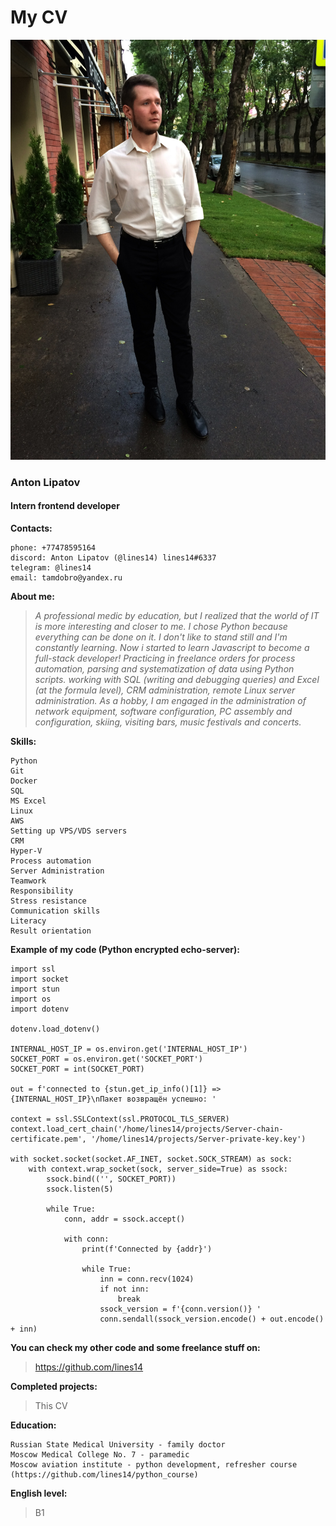 # My CV

![My CV photo](assets/img/2faHQKPaPRE.jpg)

### Anton Lipatov

#### Intern frontend developer

**Contacts:**
```
phone: +77478595164
discord: Anton Lipatov (@lines14) lines14#6337
telegram: @lines14
email: tamdobro@yandex.ru
```
**About me:**
> *A professional medic by education, but I realized that the world of IT is more interesting and closer to me. I chose Python because everything can be done on it. I don't like to stand still and I'm constantly learning. Now i started to learn Javascript to become a full-stack developer! Practicing in freelance orders for process automation, parsing and systematization of data using Python scripts. working with SQL (writing and debugging queries) and Excel (at the formula level), CRM administration, remote Linux server administration. As a hobby, I am engaged in the administration of network equipment, software configuration, PC assembly and configuration, skiing, visiting bars, music festivals and concerts.*

**Skills:**
```
Python
Git
Docker
SQL
MS Excel
Linux
AWS
Setting up VPS/VDS servers
CRM
Hyper-V
Process automation
Server Administration
Teamwork
Responsibility
Stress resistance
Communication skills
Literacy
Result orientation
```

**Example of my code (Python encrypted echo-server):**
```
import ssl
import socket
import stun
import os
import dotenv

dotenv.load_dotenv()

INTERNAL_HOST_IP = os.environ.get('INTERNAL_HOST_IP')
SOCKET_PORT = os.environ.get('SOCKET_PORT')
SOCKET_PORT = int(SOCKET_PORT)

out = f'connected to {stun.get_ip_info()[1]} => {INTERNAL_HOST_IP}\nПакет возвращён успешно: '

context = ssl.SSLContext(ssl.PROTOCOL_TLS_SERVER)
context.load_cert_chain('/home/lines14/projects/Server-chain-certificate.pem', '/home/lines14/projects/Server-private-key.key')

with socket.socket(socket.AF_INET, socket.SOCK_STREAM) as sock:
    with context.wrap_socket(sock, server_side=True) as ssock:
        ssock.bind(('', SOCKET_PORT))
        ssock.listen(5)

        while True:
            conn, addr = ssock.accept()

            with conn:
                print(f'Connected by {addr}')   

                while True:
                    inn = conn.recv(1024)
                    if not inn:
                        break
                    ssock_version = f'{conn.version()} '
                    conn.sendall(ssock_version.encode() + out.encode() + inn)
```

**You can check my other code and some freelance stuff on:**

> https://github.com/lines14

**Completed projects:**

> This CV

**Education:**
```
Russian State Medical University - family doctor
Moscow Medical College No. 7 - paramedic
Moscow aviation institute - python development, refresher course (https://github.com/lines14/python_course)
```
**English level:**

> B1
